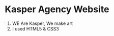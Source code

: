 <h1>Kasper Agency Website</h1>
<ol>
  <li>WE Are Kasper, We make art</li>
  <li>I used HTML5 & CSS3</li>
</ol>

